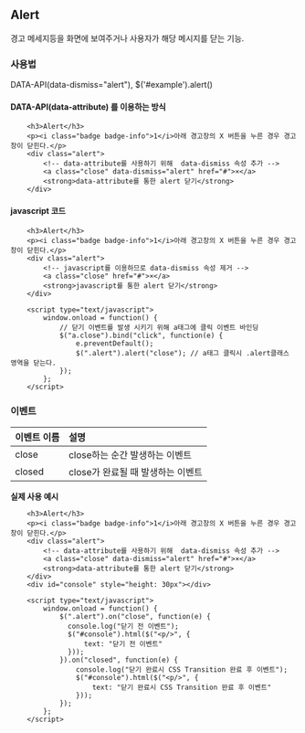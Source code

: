 <!--
layout: 'post'
section: 'Cornerstone Framework'
title: 'Alert'
outline: '경고 메세지등을 화면에 보여주거나 사용자가 해당 메시지를 닫는 기능. data-attribute를 이용하는 방식. javascript를 이용하는 방식...'
date: '2012-11-16'
tagstr: 'widget'
order: '[4, 3, 1]'
thumbnail: '4.3.01.alert.png'
-->

## Alert

경고 메세지등을 화면에 보여주거나 사용자가 해당 메시지를 닫는 기능.

### 사용법

DATA-API(data-dismiss="alert"), $('#example').alert()

#### DATA-API(data-attribute) 를 이용하는 방식

``` cm,{ "iframe-height" : "160px" }
    <h3>Alert</h3>
    <p><i class="badge badge-info">1</i>아래 경고창의 X 버튼을 누른 경우 경고창이 닫힌다.</p>
	<div class="alert">
		<!-- data-attribute를 사용하기 위해  data-dismiss 속성 추가 -->
		<a class="close" data-dismiss="alert" href="#">×</a>
		<strong>data-attribute를 통한 alert 닫기</strong>
	</div>
```

#### javascript 코드

``` cm,{ "iframe-height" : "160px" }
    <h3>Alert</h3>
    <p><i class="badge badge-info">1</i>아래 경고창의 X 버튼을 누른 경우 경고창이 닫힌다.</p>
	<div class="alert">
		<!-- javascript를 이용하므로 data-dismiss 속성 제거 -->
	    <a class="close" href="#">×</a>
	    <strong>javascript를 통한 alert 닫기</strong>
	</div>

	<script type="text/javascript">
	    window.onload = function() {
            // 닫기 이벤트를 발생 시키기 위해 a태그에 클릭 이벤트 바인딩
            $("a.close").bind("click", function(e) {
                e.preventDefault();
                $(".alert").alert("close"); // a태그 클릭시 .alert클래스 영역을 닫는다.
            });
        };
	</script>
```

### 이벤트

이벤트 이름 | 설명
:-- | :--
close | close하는 순간 발생하는 이벤트
closed | close가 완료될 때 발생하는 이벤트

__실제 사용 예시__

``` cm,{ "iframe-height" : "160px" }
    <h3>Alert</h3>
    <p><i class="badge badge-info">1</i>아래 경고창의 X 버튼을 누른 경우 경고창이 닫힌다.</p>
	<div class="alert">
		<!-- data-attribute를 사용하기 위해  data-dismiss 속성 추가 -->
		<a class="close" data-dismiss="alert" href="#">×</a>
		<strong>data-attribute를 통한 alert 닫기</strong>
	</div>
    <div id="console" style="height: 30px"></div>

	<script type="text/javascript">
	    window.onload = function() {
            $(".alert").on("close", function(e) {
              console.log("닫기 전 이벤트");
              $("#console").html($("<p/>", {
                  text: "닫기 전 이벤트"
              }));
            }).on("closed", function(e) {
                console.log("닫기 완료시 CSS Transition 완료 후 이벤트");
                $("#console").html($("<p/>", {
                    text: "닫기 완료시 CSS Transition 완료 후 이벤트"
                }));
            });
        };
	</script>
```

<script type="text/javascript">
var $table = $("table");
$table.addClass("table table-bordered");
$table.find("thead tr > th:first-child").addClass("fixed_table");
$table.find("tbody tr > td:first-child").addClass("fixed_table");
</script>